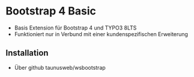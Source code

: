 # Bootstrap 4 Basic #

* Basis Extension für Bootstrap 4 und TYPO3 8LTS
* Funktioniert nur in Verbund mit einer kundenspezifischen Erweiterung

## Installation ##

* Über github taunusweb/wsbootstrap

